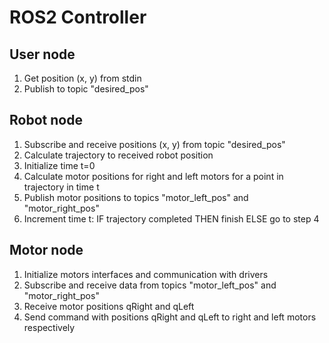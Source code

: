 # ROS2 Controller

## User node
1. Get position (x, y) from stdin
2. Publish to topic "desired_pos"

## Robot node
1. Subscribe and receive positions (x, y) from topic "desired_pos"
2. Calculate trajectory to received robot position
3. Initialize time t=0
4. Calculate motor positions for right and left motors for a point in trajectory in time t
5. Publish motor positions to topics "motor_left_pos" and "motor_right_pos"
6. Increment time t: IF trajectory completed THEN finish ELSE go to step 4

## Motor node
1. Initialize motors interfaces and communication with drivers
2. Subscribe and receive data from topics "motor_left_pos" and "motor_right_pos"
3. Receive motor positions qRight and qLeft
4. Send command with positions qRight and qLeft to right and left motors respectively


